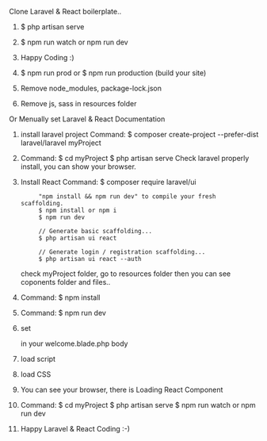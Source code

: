 Clone Laravel & React boilerplate..

1) $ php artisan serve
2) $ npm run watch or npm run dev
3) Happy Coding :)

4) $ npm run prod or $ npm run production (build your site)

5) Remove node_modules, package-lock.json
6) Remove js, sass in resources folder


Or Menually set Laravel & React Documentation

1) install laravel project 
	Command: $ composer create-project --prefer-dist laravel/laravel myProject

2) Command: $ cd myProject 
			$ php artisan serve
  Check laravel properly install, you can show your browser.

3) Install React 
  Command: $ composer require laravel/ui

  			"npm install && npm run dev" to compile your fresh scaffolding.
			$ npm install or npm i
			$ npm run dev

			// Generate basic scaffolding...
			$ php artisan ui react

			// Generate login / registration scaffolding...
			$ php artisan ui react --auth

	check myProject folder, go to resources folder then you can see coponents folder and files..

4) Command: $ npm install

5) Command: $ npm run dev



6) set <div id="example"></div> in your welcome.blade.php body

7) load script <script src="/js/app.js"></script> 

8) load CSS <link href="/css/app.css" rel="stylesheet">

9) You can see your browser, there is Loading React Component 

10) Command: $ cd myProject 
			 $ php artisan serve
			 $ npm run watch or npm run dev

11) Happy Laravel & React Coding :-)